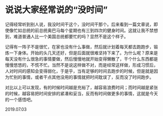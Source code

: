 # 说说大家经常说的“没时间”


记得经常听到别人说，我没时间干这个，没时间干那个。后来看到一篇文章说，即使像忙如总统的前总统奥巴马每个星期也有三到四次的健身时间。这就让我不禁想到，难道普通人比一个美国总统都要忙的吗？显然不是这个样子。

记得有一阵子不是很忙，在家也没有什么事做，然后就计划着每天都去跑跑步，锻炼一下身体。开始的头几天还好，但是后面就很难坚持下来了。为什么呢？原来是每天没有什么很急的事情要做，然后慢慢地就开始变得懒散了，干个什么东西都是慢慢悠悠的，不慌不忙。当然不是说这样做不对，而是经常这样做，形成习惯后，人对时间的感知会变得弱化，于是乎，当有足够的时间去跑步的时候，但是就是因为忙别的事情，或者干点其他没用的事情就把时间耽误了，反而没了时间跑步。

对比以上可以发现，有的时候时间越是充裕了，越容易浪费时间；而时间越是紧张的时候，越容易把时间安排的紧凑和妥当，反而有时间做更多的事情，这就是今天的一个感悟吧。

2019.07.03
